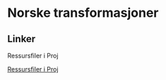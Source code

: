 # Norske transformasjoner

## Linker

Ressursfiler i Proj

[Ressursfiler i Proj](docs/resources.md)
